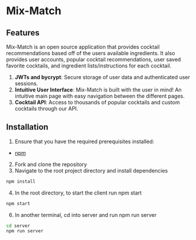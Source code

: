 # Mix-Match

##  Features
Mix-Match is an open source application that provides cocktail recommendations based off of the users available ingredients. 
It also provides user accounts, popular cocktail recommendations, user saved favorite cocktails, and ingredient lists/instructions for each cocktail.

1. **JWTs and bycrypt**: Secure storage of user data and authenticated user sessions.
2. **Intuitive User Interface**: Mix-Match is built with the user in mind! An intuitive main page with easy navigation between the different pages.
3. **Cocktail API**: Access to thousands of popular cocktails and custom cocktails through our API.

## Installation
1. Ensure that you have the required prerequisites installed:
  - [npm](https://www.npmjs.com/)
2. Fork and clone the repository
3. Navigate to the root project directory and install dependencies
```bash
npm install
```
4. In the root directory, to start the client run npm start
```bash
npm start
```
6. In another terminal, cd into server and run npm run server
```bash
cd server
npm run server
```
